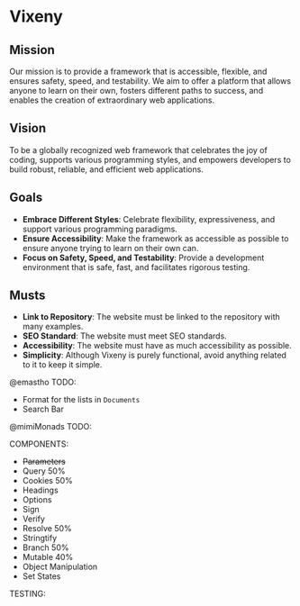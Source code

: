 

# Vixeny


## Mission

Our mission is to provide a framework that is accessible, flexible, and ensures safety, speed, and testability. We aim to offer a platform that allows anyone to learn on their own, fosters different paths to success, and enables the creation of extraordinary web applications.

## Vision

To be a globally recognized web framework that celebrates the joy of coding, supports various programming styles, and empowers developers to build robust, reliable, and efficient web applications.

## Goals

- **Embrace Different Styles**: Celebrate flexibility, expressiveness, and support various programming paradigms.
- **Ensure Accessibility**: Make the framework as accessible as possible to ensure anyone trying to learn on their own can.
- **Focus on Safety, Speed, and Testability**: Provide a development environment that is safe, fast, and facilitates rigorous testing.

## Musts

- **Link to Repository**: The website must be linked to the repository with many examples.
- **SEO Standard**: The website must meet SEO standards.
- **Accessibility**: The website must have as much accessibility as possible.
- **Simplicity**: Although Vixeny is purely functional, avoid anything related to it to keep it simple.


@emastho TODO:

- Format for the lists in `Documents`
- Search Bar

@mimiMonads TODO:

COMPONENTS:
 - ~~Parameters~~
 - Query 50%
 - Cookies 50%
 - Headings
 - Options
 - Sign
 - Verify
 - Resolve 50%
 - Stringtify
 - Branch 50%
 - Mutable 40%
 - Object Manipulation
 - Set States

TESTING: